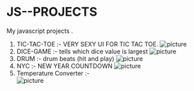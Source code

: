 # JS--PROJECTS
My javascript projects . 
1. TIC-TAC-TOE :-  VERY SEXY UI FOR TIC TAC TOE.
![picture](https://raw.githubusercontent.com/Satyarth007/JS-PROJECTS/main/TIC%20TAC%20TOE/ttt.png)
2. DICE-GAME :- tells which dice value is largest 
![picture](https://raw.githubusercontent.com/Satyarth007/JS-PROJECTS/main/DICE%20GAME/DICE%202%20WIN.png)
3. DRUM :- drum beats (hit and play) 
![picture](https://raw.githubusercontent.com/Satyarth007/JS-PROJECTS/main/DRUM/drummer%20website.png)
4. NYC :- NEW YEAR COUNTDOWN 
![picture](https://raw.githubusercontent.com/Satyarth007/JS-PROJECTS/main/NYC/NYCSS.png)  
5. Temperature Converter :-  
![picture](https://raw.githubusercontent.com/Satyarth007/JS-PROJECTS/main/temperatureConverter/Screenshot%20(211).png)
